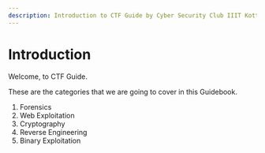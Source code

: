 ```yaml
---
description: Introduction to CTF Guide by Cyber Security Club IIIT Kottayam.
---
```


# Introduction

Welcome, to CTF Guide.

These are the categories that we are going to cover in this Guidebook.

1. Forensics
2. Web Exploitation
3. Cryptography
4. Reverse Engineering
5. Binary Exploitation

